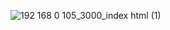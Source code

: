![192 168 0 105_3000_index html (1)](https://github.com/user-attachments/assets/7c7f8eca-e216-473f-a386-80347489c375)
